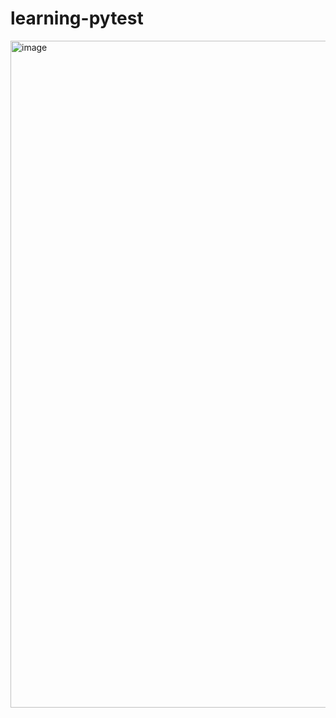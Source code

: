 # learning-pytest

<img width="1067" alt="image" src="https://user-images.githubusercontent.com/67374318/189544498-3e733de1-035e-4236-a9cb-112f10aadbca.png">
